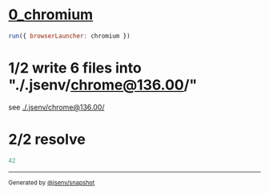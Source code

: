# [0_chromium](../../as_js_module_dev.test.mjs#L22)

```js
run({ browserLauncher: chromium })
```

# 1/2 write 6 files into "./.jsenv/chrome@136.00/"

see [./.jsenv/chrome@136.00/](./.jsenv/chrome@136.00/)

# 2/2 resolve

```js
42
```

---

<sub>
  Generated by <a href="https://github.com/jsenv/core/tree/main/packages/tooling/snapshot">@jsenv/snapshot</a>
</sub>
